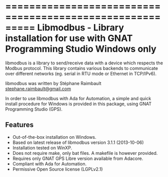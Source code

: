 =========================================================
Libmodbus  - Library installation for use with 
GNAT Programming Studio
Windows only
=========================================================

libmodbus is a library to send/receive data with a device which respects the
Modbus protocol. This library contains various backends to communicate over
different networks (eg. serial in RTU mode or Ethernet in TCP/IPv6).

libmodbus was written by Stéphane Raimbault <stephane.raimbault@gmail.com>

In order to use libmodbus with Ada for Automation, a simple and quick install procedure for Windows is provided in this package, using GNAT Programming Studio (GPS).

Features
--------

* Out-of-the-box installation on Windows.
* Based on latest release of libmodbus version 3.1.1 (2013-10-06)
* Installation tested on WinXP.
* Does not require make, only bat files. A makefile is however provided.
* Requires only GNAT GPS Libre version available from Adacore.
* Compliant with Ada for Automation.
* Permissive Open Source license (LGPLv2.1)

